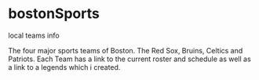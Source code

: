 # bostonSports
local teams info

The four major sports teams of Boston. The Red Sox, Bruins, Celtics and Patriots. Each Team has a link to the current roster and schedule as well as a link to a legends which i created.
